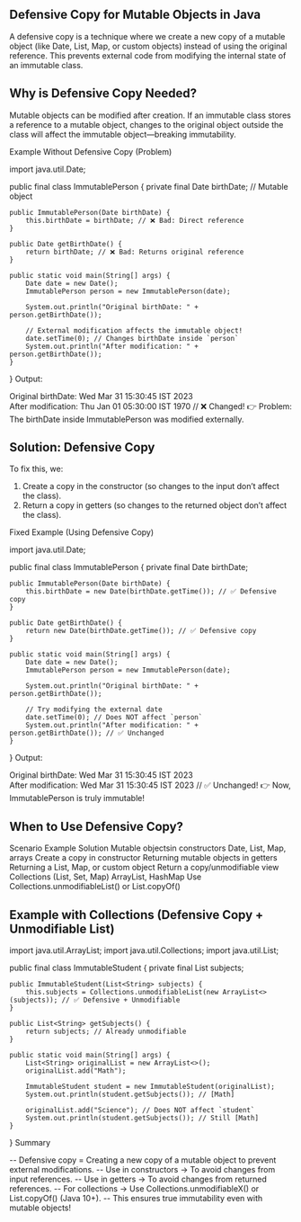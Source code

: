 ## Defensive Copy for Mutable Objects in Java
   A defensive copy is a technique where we create a new copy of a mutable object (like Date, List, Map, or custom objects)
   instead of using the original reference. This prevents external code from modifying the internal state of an immutable class.

## Why is Defensive Copy Needed?
   Mutable objects can be modified after creation. If an immutable class stores a reference to a mutable object, changes 
   to the original object outside the class will affect the immutable object—breaking immutability.

Example Without Defensive Copy (Problem)

import java.util.Date;

public final class ImmutablePerson {
private final Date birthDate; // Mutable object

    public ImmutablePerson(Date birthDate) {
        this.birthDate = birthDate; // ❌ Bad: Direct reference
    }

    public Date getBirthDate() {
        return birthDate; // ❌ Bad: Returns original reference
    }

    public static void main(String[] args) {
        Date date = new Date();
        ImmutablePerson person = new ImmutablePerson(date);

        System.out.println("Original birthDate: " + person.getBirthDate());
        
        // External modification affects the immutable object!
        date.setTime(0); // Changes birthDate inside `person`
        System.out.println("After modification: " + person.getBirthDate());
    }
}
Output:

Original birthDate: Wed Mar 31 15:30:45 IST 2023  
After modification: Thu Jan 01 05:30:00 IST 1970  // ❌ Changed!
👉 Problem: The birthDate inside ImmutablePerson was modified externally.

## Solution: Defensive Copy

To fix this, we:

1. Create a copy in the constructor (so changes to the input don’t affect the class).
2. Return a copy in getters (so changes to the returned object don’t affect the class).

Fixed Example (Using Defensive Copy)

import java.util.Date;

public final class ImmutablePerson {
private final Date birthDate;

    public ImmutablePerson(Date birthDate) {
        this.birthDate = new Date(birthDate.getTime()); // ✅ Defensive copy
    }

    public Date getBirthDate() {
        return new Date(birthDate.getTime()); // ✅ Defensive copy
    }

    public static void main(String[] args) {
        Date date = new Date();
        ImmutablePerson person = new ImmutablePerson(date);

        System.out.println("Original birthDate: " + person.getBirthDate());
        
        // Try modifying the external date
        date.setTime(0); // Does NOT affect `person`
        System.out.println("After modification: " + person.getBirthDate()); // ✅ Unchanged
    }
}
Output:

Original birthDate: Wed Mar 31 15:30:45 IST 2023  
After modification: Wed Mar 31 15:30:45 IST 2023  // ✅ Unchanged!
👉 Now, ImmutablePerson is truly immutable!

## When to Use Defensive Copy?

Scenario	                                     Example	                             Solution
Mutable objectsin constructors	          Date, List, Map, arrays	                Create a copy in constructor
Returning mutable objects in getters	Returning a List, Map, or custom object	   Return a copy/unmodifiable view
Collections (List, Set, Map)	              ArrayList, HashMap	            Use Collections.unmodifiableList() or List.copyOf()

## Example with Collections (Defensive Copy + Unmodifiable List)


import java.util.ArrayList;
import java.util.Collections;
import java.util.List;

public final class ImmutableStudent {
private final List<String> subjects;

    public ImmutableStudent(List<String> subjects) {
        this.subjects = Collections.unmodifiableList(new ArrayList<>(subjects)); // ✅ Defensive + Unmodifiable
    }

    public List<String> getSubjects() {
        return subjects; // Already unmodifiable
    }

    public static void main(String[] args) {
        List<String> originalList = new ArrayList<>();
        originalList.add("Math");
        
        ImmutableStudent student = new ImmutableStudent(originalList);
        System.out.println(student.getSubjects()); // [Math]

        originalList.add("Science"); // Does NOT affect `student`
        System.out.println(student.getSubjects()); // Still [Math]
    }
}
Summary

-- Defensive copy = Creating a new copy of a mutable object to prevent external modifications.
-- Use in constructors → To avoid changes from input references.
-- Use in getters → To avoid changes from returned references.
-- For collections → Use Collections.unmodifiableX() or List.copyOf() (Java 10+).
-- This ensures true immutability even with mutable objects! 
